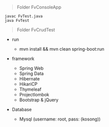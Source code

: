 

> Folder FvConsoleApp

	javac FvTest.java
	java FvTest

> Folder FvCrudTest

* run
	- mvn install && mvn clean spring-boot:run

* framework
	- Spring Web
	- Spring Data
	- Hibernate
	- HikariCP
	- Thymeleaf
	- Projectlombok
	- Bootstrap & jQuery

* Database 
	- Mysql (username: root, pass: (kosong))


